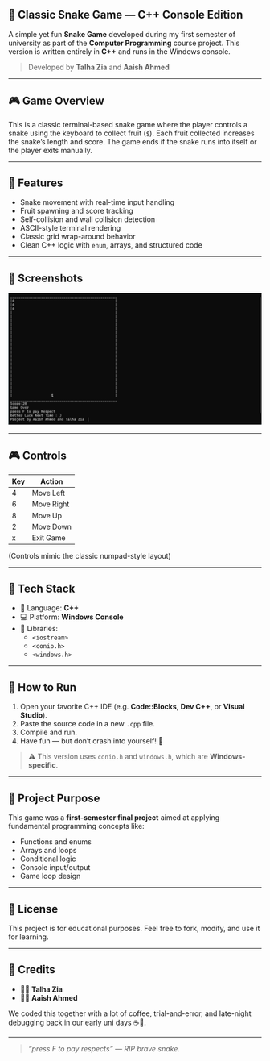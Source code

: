 ## 🐍 Classic Snake Game — C++ Console Edition

A simple yet fun **Snake Game** developed during my first semester of university as part of the **Computer Programming** course project. This version is written entirely in **C++** and runs in the Windows console.

> Developed by **Talha Zia** and **Aaish Ahmed**

---

## 🎮 Game Overview

This is a classic terminal-based snake game where the player controls a snake using the keyboard to collect fruit (`$`). Each fruit collected increases the snake’s length and score. The game ends if the snake runs into itself or the player exits manually.

---

## 🧠 Features

- Snake movement with real-time input handling
- Fruit spawning and score tracking
- Self-collision and wall collision detection
- ASCII-style terminal rendering
- Classic grid wrap-around behavior
- Clean C++ logic with `enum`, arrays, and structured code

---

## 📸 Screenshots

![Snake Game Screenshot](Images/SG.png)

---

## 🎮 Controls

| Key | Action         |
|-----|----------------|
|  4  | Move Left      |
|  6  | Move Right     |
|  8  | Move Up        |
|  2  | Move Down      |
|  x  | Exit Game      |

(Controls mimic the classic numpad-style layout)

---

## 🧱 Tech Stack

- 🧠 Language: **C++**
- 💻 Platform: **Windows Console**
- 🧰 Libraries:
  - `<iostream>`
  - `<conio.h>`
  - `<windows.h>`

---

## 🚀 How to Run

1. Open your favorite C++ IDE (e.g. **Code::Blocks**, **Dev C++**, or **Visual Studio**).
2. Paste the source code in a new `.cpp` file.
3. Compile and run.
4. Have fun — but don’t crash into yourself! 🐍

> ⚠️ This version uses `conio.h` and `windows.h`, which are **Windows-specific**.

---

## 📝 Project Purpose

This game was a **first-semester final project** aimed at applying fundamental programming concepts like:

- Functions and enums
- Arrays and loops
- Conditional logic
- Console input/output
- Game loop design

---

## 📃 License

This project is for educational purposes. Feel free to fork, modify, and use it for learning.

---

## 🙌 Credits

- 🧑‍💻 **Talha Zia**
- 🧑‍💻 **Aaish Ahmed**

We coded this together with a lot of coffee, trial-and-error, and late-night debugging back in our early uni days ☕🐍.

---

> *“press F to pay respects” — RIP brave snake.*
